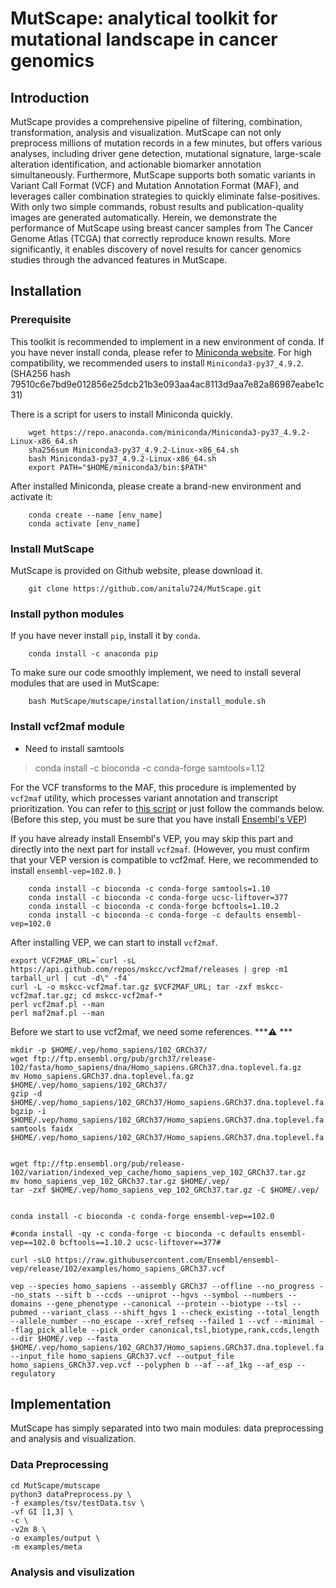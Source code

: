 # MutScape: analytical toolkit for mutational landscape in cancer genomics

## Introduction
MutScape provides a comprehensive pipeline of filtering, combination, transformation, analysis and visualization. MutScape can not only preprocess millions of mutation records in a few minutes, but offers various analyses, including driver gene detection, mutational signature, large-scale alteration identification, and actionable biomarker annotation simultaneously. Furthermore, MutScape supports both somatic variants in Variant Call Format (VCF) and Mutation Annotation Format (MAF), and leverages caller combination strategies to quickly eliminate false-positives. With only two simple commands, robust results and publication-quality images are generated automatically. Herein, we demonstrate the performance of MutScape using breast cancer samples from The Cancer Genome Atlas (TCGA) that correctly reproduce known results. More significantly, it enables discovery of novel results for cancer genomics studies through the advanced features in MutScape.
## Installation
### Prerequisite

This toolkit is recommended to implement in a new environment of conda. If you have never install conda, please refer to [Miniconda website](https://docs.conda.io/en/latest/miniconda.html). For high compatibility, we recommended users to install `Miniconda3-py37_4.9.2`. (SHA256 hash  79510c6e7bd9e012856e25dcb21b3e093aa4ac8113d9aa7e82a86987eabe1c31)

There is a script for users to install Miniconda quickly.
```
    wget https://repo.anaconda.com/miniconda/Miniconda3-py37_4.9.2-Linux-x86_64.sh
    sha256sum Miniconda3-py37_4.9.2-Linux-x86_64.sh
    bash Miniconda3-py37_4.9.2-Linux-x86_64.sh
    export PATH="$HOME/miniconda3/bin:$PATH"
```

After installed Miniconda, please create a brand-new environment and activate it:
```
    conda create --name [env_name]
    conda activate [env_name]
```
### Install MutScape

MutScape is provided on Github website, please download it.
```
    git clone https://github.com/anitalu724/MutScape.git
```
### Install python modules
If you have never install `pip`, install it by `conda`.
```
    conda install -c anaconda pip
```
To make sure our code smoothly implement, we need to install several modules that are used in MutScape:
```
    bash MutScape/mutscape/installation/install_module.sh
```

### Install vcf2maf module
* Need to install samtools
> conda install -c bioconda -c conda-forge samtools=1.12

For the VCF transforms to the MAF, this procedure is implemented by `vcf2maf` utility, which processes variant annotation and transcript prioritization. You can refer to  [this script]((https://github.com/mskcc/vcf2maf)) or just follow the commands below. (Before this step, you must be sure that you have install [ Ensembl's VEP](https://gist.github.com/ckandoth/61c65ba96b011f286220fa4832ad2bc0))

If you have already install Ensembl's VEP, you may skip this part and directly into the next part for install `vcf2maf`. (However, you must confirm that your VEP version is compatible to vcf2maf. Here, we recommended to install `ensembl-vep=102.0`. )
```
    conda install -c bioconda -c conda-forge samtools=1.10
    conda install -c bioconda -c conda-forge ucsc-liftover=377
    conda install -c bioconda -c conda-forge bcftools=1.10.2
    conda install -c bioconda -c conda-forge -c defaults ensembl-vep=102.0 

```

After installing VEP, we can start to install `vcf2maf`. 

    export VCF2MAF_URL=`curl -sL https://api.github.com/repos/mskcc/vcf2maf/releases | grep -m1 tarball_url | cut -d\" -f4`
    curl -L -o mskcc-vcf2maf.tar.gz $VCF2MAF_URL; tar -zxf mskcc-vcf2maf.tar.gz; cd mskcc-vcf2maf-*
    perl vcf2maf.pl --man
    perl maf2maf.pl --man

Before we start to use vcf2maf, we need some references.
***:warning: *** 

    mkdir -p $HOME/.vep/homo_sapiens/102_GRCh37/
    wget ftp://ftp.ensembl.org/pub/grch37/release-102/fasta/homo_sapiens/dna/Homo_sapiens.GRCh37.dna.toplevel.fa.gz
    mv Homo_sapiens.GRCh37.dna.toplevel.fa.gz  $HOME/.vep/homo_sapiens/102_GRCh37/
    gzip -d $HOME/.vep/homo_sapiens/102_GRCh37/Homo_sapiens.GRCh37.dna.toplevel.fa.gz
    bgzip -i $HOME/.vep/homo_sapiens/102_GRCh37/Homo_sapiens.GRCh37.dna.toplevel.fa
    samtools faidx $HOME/.vep/homo_sapiens/102_GRCh37/Homo_sapiens.GRCh37.dna.toplevel.fa.gz


    wget ftp://ftp.ensembl.org/pub/release-102/variation/indexed_vep_cache/homo_sapiens_vep_102_GRCh37.tar.gz
    mv homo_sapiens_vep_102_GRCh37.tar.gz $HOME/.vep/
    tar -zxf $HOME/.vep/homo_sapiens_vep_102_GRCh37.tar.gz -C $HOME/.vep/


    conda install -c bioconda -c conda-forge ensembl-vep==102.0

    #conda install -qy -c conda-forge -c bioconda -c defaults ensembl-vep==102.0 bcftools==1.10.2 ucsc-liftover==377#

    curl -sLO https://raw.githubusercontent.com/Ensembl/ensembl-vep/release/102/examples/homo_sapiens_GRCh37.vcf
    
    vep --species homo_sapiens --assembly GRCh37 --offline --no_progress --no_stats --sift b --ccds --uniprot --hgvs --symbol --numbers --domains --gene_phenotype --canonical --protein --biotype --tsl --pubmed --variant_class --shift_hgvs 1 --check_existing --total_length --allele_number --no_escape --xref_refseq --failed 1 --vcf --minimal --flag_pick_allele --pick_order canonical,tsl,biotype,rank,ccds,length --dir $HOME/.vep --fasta $HOME/.vep/homo_sapiens/102_GRCh37/Homo_sapiens.GRCh37.dna.toplevel.fa.gz --input_file homo_sapiens_GRCh37.vcf --output_file homo_sapiens_GRCh37.vep.vcf --polyphen b --af --af_1kg --af_esp --regulatory
    

    



## Implementation
MutScape has simply separated into two main modules: data preprocessing and analysis and visualization. 

### Data Preprocessing
    cd MutScape/mutscape
    python3 dataPreprocess.py \
    -f examples/tsv/testData.tsv \
    -vf GI [1,3] \
    -c \
    -v2m 8 \
    -o examples/output \
    -m examples/meta 

### Analysis and visulization



